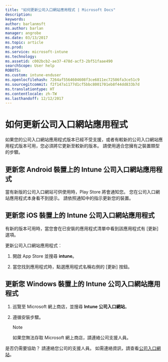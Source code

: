 ```yaml
---
title: "如何更新公司入口網站應用程式 | Microsoft Docs"
description: 
keywords: 
author: barlanmsft
ms.author: barlan
manager: angrobe
ms.date: 03/13/2017
ms.topic: article
ms.prod: 
ms.service: microsoft-intune
ms.technology: 
ms.assetid: c002bcb2-ae37-478d-acf3-2bf51faae490
searchScope: User help
ROBOTS: 
ms.custom: intune-enduser
ms.openlocfilehash: 7264af5564604608f3ce6811ec72586fa3ce51c9
ms.sourcegitcommit: f2f147a1177d1cf5bbc8001701eb8f44dd833b7d
ms.translationtype: HT
ms.contentlocale: zh-TW
ms.lasthandoff: 12/12/2017
---
```

# <a name="how-to-update-the-company-portal-app"></a>如何更新公司入口網站應用程式

如果您的公司入口網站應用程式版本已經不受支援，或者有較新的公司入口網站應用程式版本可用，您必須將它更新至較新的版本。 請使用適合您擁有之裝置類型的步驟。

## <a name="update-the-intune-company-portal-app-on-your-android-device"></a>更新您 Android 裝置上的 Intune 公司入口網站應用程式

當有新版的公司入口網站可供使用時，Play Store 將會通知您。 您在公司入口網站應用程式本身看不到提示。 請依照通知中的指示更新您的裝置。

## <a name="update-the-intune-company-portal-app-on-your-ios-device"></a>更新您 iOS 裝置上的 Intune 公司入口網站應用程式

有新的版本可用時，當您會在已安裝的應用程式清單中看到該應用程式有 [更新] 選項。  

更新公司入口網站應用程式︰

1. 開啟 App Store 並搜尋 **intune**。

2. 當您找到應用程式時，點選應用程式名稱右側的 [更新] 按鈕。

## <a name="update-the-intune-company-portal-app-on-your-windows-device"></a>更新您 Windows 裝置上的 Intune 公司入口網站應用程式

1.  巡覽至 Microsoft 網上商店，並搜尋 **Intune 公司入口網站**。

2.  遵循安裝步驟。

    > [!NOTE]
    > 如果您無法存取 Microsoft 網上商店，請連絡公司支援人員。


是否仍需要協助？ 請連絡您公司的支援人員。 如需連絡資訊，請查看[公司入口網站](https://portal.manage.microsoft.com#HelpDeskDialog)。
